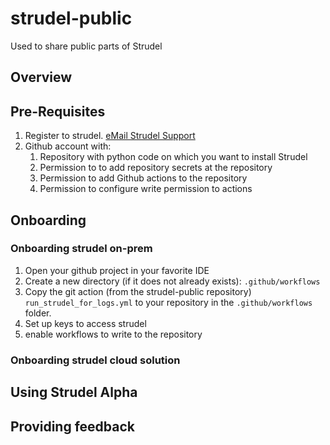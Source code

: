 # strudel-public
Used to share public parts of Strudel 
## Overview 

## Pre-Requisites
1. Register to strudel. <a href="mailto:foo@bar.example.com?subject=Hello%20World&amp;body=put%20body%20">eMail Strudel Support</a>
3. Github account with: 
   1. Repository with python code on which you want to install Strudel 
   2. Permission to  to add repository secrets at the repository
   3. Permission to add Github actions  to the repository
   4. Permission to configure write permission to actions
    

## Onboarding  
### Onboarding strudel on-prem
1. Open your github project in your favorite IDE
2. Create a new directory (if it does not already exists): 
`.github/workflows`
2. Copy the git action (from the strudel-public repository) 
`run_strudel_for_logs.yml` to your repository in the `.github/workflows` folder.
1. Set up keys to access strudel 
2. enable workflows to write to the repository

### Onboarding strudel cloud solution

## Using Strudel Alpha
## Providing feedback 
